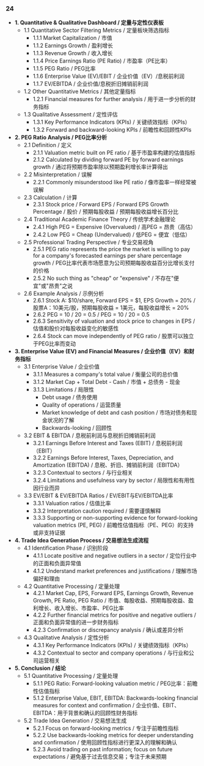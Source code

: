 ### 24
- **1. Quantitative & Qualitative Dashboard / 定量与定性仪表板**
    - 1.1 Quantitative Sector Filtering Metrics / 定量板块筛选指标
        - 1.1.1 Market Capitalization / 市值
        - 1.1.2 Earnings Growth / 盈利增长
        - 1.1.3 Revenue Growth / 收入增长
        - 1.1.4 Price Earnings Ratio (PE Ratio) / 市盈率（PE比率）
        - 1.1.5 PEG Ratio / PEG比率
        - 1.1.6 Enterprise Value (EV)/EBIT / 企业价值（EV）/息税前利润
        - 1.1.7 EV/EBITDA / 企业价值/息税折旧摊销前利润
    - 1.2 Other Quantitative Metrics / 其他定量指标
        - 1.2.1 Financial measures for further analysis / 用于进一步分析的财务指标
    - 1.3 Qualitative Assessment / 定性评估
        - 1.3.1 Key Performance Indicators (KPIs) / 关键绩效指标（KPIs）
        - 1.3.2 Forward and backward-looking KPIs / 前瞻性和回顾性KPIs
- **2. PEG Ratio Analysis / PEG比率分析**
    - 2.1 Definition / 定义
        - 2.1.1 Valuation metric built on PE ratio / 基于市盈率构建的估值指标
        - 2.1.2 Calculated by dividing forward PE by forward earnings growth / 通过将预期市盈率除以预期盈利增长率计算得出
    - 2.2 Misinterpretation / 误解
        - 2.2.1 Commonly misunderstood like PE ratio / 像市盈率一样经常被误解
    - 2.3 Calculation / 计算
        - 2.3.1 Stock price / Forward EPS / Forward EPS Growth Percentage / 股价 / 预期每股收益 / 预期每股收益增长百分比
    - 2.4 Traditional Academic Finance Theory / 传统学术金融理论
        - 2.4.1 High PEG = Expensive (Overvalued) / 高PEG = 昂贵（高估）
        - 2.4.2 Low PEG = Cheap (Undervalued) / 低PEG = 便宜（低估）
    - 2.5 Professional Trading Perspective / 专业交易视角
        - 2.5.1 PEG ratio represents the price the market is willing to pay for a company's forecasted earnings per share percentage growth / PEG比率代表市场愿意为公司预期每股收益百分比增长支付的价格
        - 2.5.2 No such thing as "cheap" or "expensive" / 不存在"便宜"或"昂贵"之说
    - 2.6 Example Analysis / 示例分析
        - 2.6.1 Stock A: $10/share, Forward EPS = $1, EPS Growth = 20% / 股票A：10美元/股，预期每股收益 = 1美元，每股收益增长 = 20%
        - 2.6.2 PEG = 10 / 20 = 0.5 / PEG = 10 / 20 = 0.5
        - 2.6.3 Sensitivity of valuation and stock price to changes in EPS / 估值和股价对每股收益变化的敏感性
        - 2.6.4 Stock can move independently of PEG ratio / 股票可以独立于PEG比率而变动
- **3. Enterprise Value (EV) and Financial Measures / 企业价值（EV）和财务指标**
    - 3.1 Enterprise Value / 企业价值
        - 3.1.1 Measures a company's total value / 衡量公司的总价值
        - 3.1.2 Market Cap + Total Debt - Cash / 市值 + 总债务 - 现金
        - 3.1.3 Limitations / 局限性
            - Debt usage / 债务使用
            - Quality of operations / 运营质量
            - Market knowledge of debt and cash position / 市场对债务和现金状况的了解
            - Backwards-looking / 回顾性
    - 3.2 EBIT & EBITDA / 息税前利润与息税折旧摊销前利润
        - 3.2.1 Earnings Before Interest and Taxes (EBIT) / 息税前利润（EBIT）
        - 3.2.2 Earnings Before Interest, Taxes, Depreciation, and Amortization (EBITDA) / 息税、折旧、摊销前利润（EBITDA）
        - 3.2.3 Contextual to sectors / 与行业相关
        - 3.2.4 Limitations and usefulness vary by sector / 局限性和有用性因行业而异
    - 3.3 EV/EBIT & EV/EBITDA Ratios / EV/EBIT与EV/EBITDA比率
        - 3.3.1 Valuation ratios / 估值比率
        - 3.3.2 Interpretation caution required / 需要谨慎解释
        - 3.3.3 Supporting or non-supporting evidence for forward-looking valuation metrics (PE, PEG) / 前瞻性估值指标（PE、PEG）的支持或非支持证据
- **4. Trade Idea Generation Process / 交易想法生成流程**
    - 4.1 Identification Phase / 识别阶段
        - 4.1.1 Locate positive and negative outliers in a sector / 定位行业中的正面和负面异常值
        - 4.1.2 Understand market preferences and justifications / 理解市场偏好和理由
    - 4.2 Quantitative Processing / 定量处理
        - 4.2.1 Market Cap, EPS, Forward EPS, Earnings Growth, Revenue Growth, PE Ratio, PEG Ratio / 市值、每股收益、预期每股收益、盈利增长、收入增长、市盈率、PEG比率
        - 4.2.2 Further financial metrics for positive and negative outliers / 正面和负面异常值的进一步财务指标
        - 4.2.3 Confirmation or discrepancy analysis / 确认或差异分析
    - 4.3 Qualitative Analysis / 定性分析
        - 4.3.1 Key Performance Indicators (KPIs) / 关键绩效指标（KPIs）
        - 4.3.2 Contextual to sector and company operations / 与行业和公司运营相关
- **5. Conclusion / 结论**
    - 5.1 Quantitative Processing / 定量处理
        - 5.1.1 PEG Ratio: Forward-looking valuation metric / PEG比率：前瞻性估值指标
        - 5.1.2 Enterprise Value, EBIT, EBITDA: Backwards-looking financial measures for context and confirmation / 企业价值、EBIT、EBITDA：用于背景和确认的回顾性财务指标
    - 5.2 Trade Idea Generation / 交易想法生成
        - 5.2.1 Focus on forward-looking metrics / 专注于前瞻性指标
        - 5.2.2 Use backwards-looking metrics for deeper understanding and confirmation / 使用回顾性指标进行更深入的理解和确认
        - 5.2.3 Avoid trading on past information; focus on future expectations / 避免基于过去信息交易；专注于未来预期
